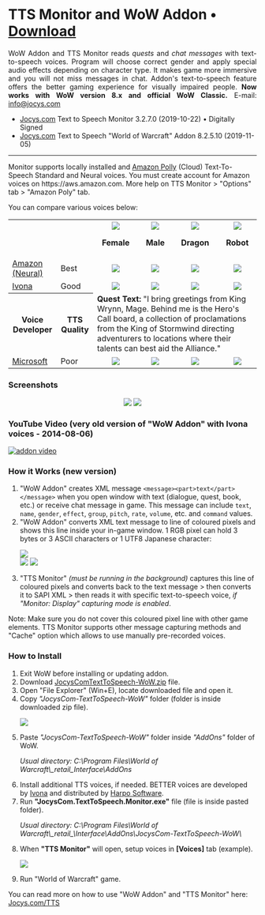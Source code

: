 # TTS Monitor and WoW Addon • [Download](http://www.jocys.com/Files/Software/JocysCom-TextToSpeech-WoW.zip)

<p align="justify">WoW Addon and TTS Monitor reads <i>quests</i> and <i>chat messages</i> with text-to-speech voices. Program will choose correct gender and apply special audio effects depending on character type. It makes game more immersive and you will not miss messages in chat. Addon's text-to-speech feature offers the better gaming experience for visually impaired people. <b>Now works with WoW version 8.x and official WoW Classic.</b> E-mail: <a href="mailto:info@jocys.com?subject=Jocys.com%20Text-to-Speech%20Monitor">info@jocys.com</a></p>

 * <a target="_blank" href="http://www.jocys.com">Jocys.com</a> Text to Speech Monitor 3.2.7.0 (2019-10-22) • Digitally Signed
 * <a target="_blank" href="http://www.jocys.com">Jocys.com</a> Text to Speech "World of Warcraft" Addon 8.2.5.10 (2019-11-05)
 
<hr />
Monitor supports locally installed and <a href="https://aws.amazon.com/polly/">Amazon Polly</a> (Cloud) Text-To-Speech Standard and Neural voices. You must create account for Amazon voices on https://aws.amazon.com. More help on TTS Monitor > "Options" tab > "Amazon Poly" tab.

You can compare various voices below:

<table>
<tr>
<th colspan="2"></th>
<th><img src="http://www.jocys.com/TTS/Images/Icon_Achievement_Character_Human_Female.png" />

Female</th>
<th><img src="http://www.jocys.com/TTS/Images/Icon_Achievement_Character_Human_Male.png" />

Male</th>
<th><img src="http://www.jocys.com/TTS/Images/Icon_INV_Misc_Head_Dragon_Nexus.png" />

Dragon</th>
<th><img src="http://www.jocys.com/TTS/Images/Icon_INV_Misc_Head_ClockworkGnome_01.png" />

Robot</th>
</tr><tr>
<td><a href="https://aws.amazon.com/polly/">Amazon (Neural)</a></td><td>Best</td>
<td align="center"><a href="https://www.jocys.com/TTS/Audio/Amazon_Female.mp3" target="_blank"><img src="https://www.jocys.com/TTS/Images/Play.png" /></a></a></td>
<td align="center"><a href="https://www.jocys.com/TTS/Audio/Amazon_Male.mp3" target="_blank"><img src="https://www.jocys.com/TTS/Images/Play.png" /></a></a></td>
<td align="center"><a href="https://www.jocys.com/TTS/Audio/Amazon_Male_Dragonkin.mp3" target="_blank"><img src="https://www.jocys.com/TTS/Images/Play.png" /></a></a></td>
<td align="center"><a href="https://www.jocys.com/TTS/Audio/Amazon_Male_Mechanical.mp3" target="_blank"><img src="https://www.jocys.com/TTS/Images/Play.png" /></a></a></td>
</tr><tr>
	<td><a href="https://harposoftware.com/en/2-all-speech-synthesis-products/s-1/brand-ivona">Ivona</a></td><td>Good</td>
<td align="center"><a href="https://www.jocys.com/TTS/Audio/Ivona_Female.mp3" target="_blank"><img src="https://www.jocys.com/TTS/Images/Play.png" /></a></a></td>
<td align="center"><a href="https://www.jocys.com/TTS/Audio/Ivona_Male.mp3" target="_blank"><img src="https://www.jocys.com/TTS/Images/Play.png" /></a></a></td>
<td align="center"><a href="https://www.jocys.com/TTS/Audio/Ivona_Male_Dragonkin.mp3" target="_blank"><img src="https://www.jocys.com/TTS/Images/Play.png" /></a></a></td>
<td align="center"><a href="https://www.jocys.com/TTS/Audio/Ivona_Male_Mechanical.mp3" target="_blank"><img src="https://www.jocys.com/TTS/Images/Play.png" /></a></a></td>
</tr><tr>
	<th>Voice Developer</th><th>TTS Quality</th><td colspan="4"><b>Quest Text:</b> "I bring greetings from King Wrynn, Mage. Behind me is the Hero's Call board, a collection of proclamations from the King of Stormwind directing adventurers to locations where their talents can best aid the Alliance."</td></tr><tr>
<td><a href="https://developer.microsoft.com/en-us/microsoft-edge/testdrive/demos/speechsynthesis/">Microsoft</a></td><td>Poor</td>
<td align="center"><a href="https://www.jocys.com/TTS/Audio/Microsoft_Female.mp3" target="_blank"><img src="https://www.jocys.com/TTS/Images/Play.png" /></a></td>
<td align="center"><a href="https://www.jocys.com/TTS/Audio/Microsoft_Male.mp3" target="_blank"><img src="https://www.jocys.com/TTS/Images/Play.png" /></a></a></td>
<td align="center"><a href="https://www.jocys.com/TTS/Audio/Microsoft_Male_Dragonkin.mp3" target="_blank"><img src="https://www.jocys.com/TTS/Images/Play.png" /></a></a></td>
<td align="center"><a href="https://www.jocys.com/TTS/Audio/Microsoft_Male_Mechanical.mp3" target="_blank"><img src="https://www.jocys.com/TTS/Images/Play.png" /></a></a></td>
</tr>
</table>

### Screenshots

<p style="text-align: center;"><a href="http://www.jocys.com/Files/Software/JocysCom_TTS_Monitor.png" target="_blank"><img src="http://www.jocys.com/Files/Software/JocysCom_TTS_Monitor_Small_1.png" /></a> <a href="http://www.jocys.com/TTS/Images/JocysCom_TTS_WoW_Addon.png" target="_blank"><img src="http://www.jocys.com/TTS/Images/JocysCom_TTS_WoW_Addon_Small_GitHub.png" /></a></p>

### YouTube Video (very old version of "WoW Addon" with Ivona voices - 2014-08-06)

[![addon video](http://img.youtube.com/vi/lhBGNJQvbUo/0.jpg)](http://www.youtube.com/watch?v=lhBGNJQvbUo)

### How it Works (new version)

<ol>
<li>"WoW Addon" creates XML message <code>&lt;message&gt;&lt;part&gt;text&lt;/part&gt;&lt;/message&gt;</code> when you open window with text (dialogue, quest, book, etc.) or receive chat message in game. This message can include <code>text</code>, <code>name</code>, <code>gender</code>, <code>effect</code>, <code>group</code>, <code>pitch</code>, <code>rate</code>, <code>volume</code>, etc. and <code>command</code> values.</li>
<li>"WoW Addon" converts XML text message to line of coloured pixels and shows this line inside your in-game window. 1 RGB pixel can hold 3 bytes or 3 ASCII characters or 1 UTF8 Japanese character:<br />
<p><img src="http://www.jocys.com/TTS/Images/JocysCom_TTS_WoW_Addon_Pixels_x4.png" /><br />
<img src="http://www.jocys.com/TTS/Images/JocysCom_TTS_WoW_Addon_Pixels.png" /> <img src="http://www.jocys.com/TTS/Images/JocysCom_TTS_Monitor_Display_Small.png" /></p></li>
<li>"TTS Monitor" <i>(must be running in the background)</i> captures this line of coloured pixels and converts back to the text message &gt; then converts it to SAPI XML &gt; then reads it with specific text-to-speech voice, <i>if "Monitor: Display" capturing mode is enabled</i>.</li>
</ol>
<p>Note: Make sure you do not cover this coloured pixel line with other game elements. TTS Monitor supports other message capturing methods and "Cache" option which allows to use manually pre-recorded voices.</p>

### How to Install

<ol>
<li>Exit WoW before installing or updating addon.</li>
<li>Download <a href="http://www.jocys.com/Files/Software/JocysCom-TextToSpeech-WoW.zip">JocysComTextToSpeech-WoW.zip</a> file.</li>
<li>Open "File Explorer" (Win+E), locate downloaded file and open it.</li>
<li>Copy <i>"JocysCom-TextToSpeech-WoW"</i> folder (folder is inside downloaded zip file).
	<p><img src="http://www.jocys.com/Files/Software/Copy.png" /></p></li>
<li>Paste <i>"JocysCom-TextToSpeech-WoW"</i> folder inside <i>"AddOns"</i> folder of WoW.
	<p><i>Usual directory: C:\Program Files\World of Warcraft\_retail_Interface\AddOns</i></p></li>
<li>Install additional TTS voices, if needed. BETTER voices are developed by <a href="http://www.ivona.com" target="_blank">Ivona</a> and distributed by <a href="http://harposoftware.com/en/content/10-trial" target="_blank">Harpo Software</a>.</li>
<li>Run <b>"JocysCom.TextToSpeech.Monitor.exe"</b> file (file is inside pasted folder).
	<p><i>Usual directory: C:\Program Files\World of Warcraft\_retail_\Interface\AddOns\JocysCom-TextToSpeech-WoW\</i></p></li>
<li>When <b>"TTS Monitor"</b> will open, setup voices in <b>[Voices]</b> tab (example).
<p><a href="http://www.jocys.com/Files/Software/JocysCom_TTS_Monitor_Voices.png" target="_blank"><img src="http://www.jocys.com/Files/Software/JocysCom_TTS_Monitor_Voices_2_2_35.png" /></a></p></li>
<li>Run "World of Warcraft" game.</li>
</ol>

You can read more on how to use "WoW Addon" and "TTS Monitor" here: <a href="https://www.jocys.com/TTS" target="_blank">Jocys.com/TTS</a>
